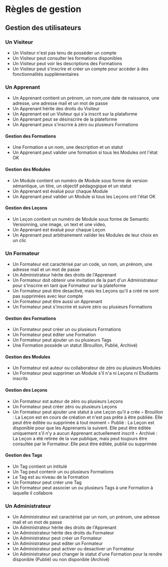 # Règles de gestion

## Gestion des utilisateurs

### Un Visiteur
- Un Visiteur n'est pas tenu de posséder un compte
- Un Visiteur peut consulter les formations disponibles
- Un Visiteur peut voir les descriptions des Formations
- Un Visiteur peut s'inscrire et créer un compte pour accéder à des fonctionnalités supplémentaires

### Un Apprenant
- Un Apprenant contient un prénom, un nom,une date de naissance, une adresse, une adresse mail et un mot de passe
- Un Apprenant hérite des droits du Visiteur
- Un Apprenant est un Visiteur qui s'a inscrit sur la plataforme
- Un Apprenant peut se désinscrire de la plateforme
- Un Apprenant peux s'inscrire à zéro ou plusieurs Formations

#### Gestion des Formations
- Une Formation a un nom, une description et un statut
- Un Apprenant peut valider une formation si tous les Modules ont l'état OK

#### Gestion des Modules
- Un Module contient un numéro de Module sous forme de version sémantique, un titre, un objectif pédagogique et un statut
- Un Apprenant est évalué pour chaque Module
- Un Apprenant peut valider un Module si tous les Leçons ont l'état OK

#### Gestion des Leçons
- Un Leçon contient un numéro de Module sous forme de Semantic Versionning, une image, un text et une video, 
- Un Apprenant est évalué pour chaque Leçon
- Un Apprenant peut arbitrairement valider les Modules de leur choix en un clic

### Un Formateur
- Un Formateur est caractérisé par un code, un nom, un prénom, une adresse mail et un mot de passe
- Un Administrateur hérite des droits de l'Apprenant
- Un Formateur doit obtenir une invitation de la part d'un Administrateur pour s'inscrire en tant que Formateur sur la plateforme
- Un Formateur peut être desactivé, mais les Leçons qu'il a créé ne sont pas supprimées avec leur compte
- Un Formateur peut être aussi un Apprenant
- Un Formateur peut s'inscrire et suivre zéro ou plusieurs Formations

#### Gestion des Formations
- Un Formateur peut créer un ou plusieurs Formations
- Un Formateur peut éditer une Formation
- Un Formateur peut ajouter un ou plusieurs Tags
- Une Formation possède un statut (Brouillon, Publié, Archivé)

#### Gestion des Modules 
- Un Formateur est auteur ou collaborateur de zéro ou plusieurs Modules
- Un Formateur peut supprimer un Module s'il n'a ni Leçons ni Etudiants inscrits 

#### Gestion des Leçons
- Un Formateur est auteur de zéro ou plusieurs Leçons
- Un Formateur peut créer zéro ou plusieurs Leçons
- Un Formateur peut ajouter une statut à une Leçon qu'il a crée
    ◦ Brouillon : La Leçon est en cours de création et n'est pas prête à être publiée. Elle peut être éditée ou supprimée à tout moment
    ◦ Publié : La Leçon est disponible pour que les Apprenants la suivent. Elle peut être éditée uniquement s'il n'y a aucun Apprenant actuellement inscrit
    ◦ Archivé : La Leçon a été retirée de la vue publique, mais peut toujours être consultée par le Formateur. Elle peut être éditée, publié  ou supprimée

#### Gestion des Tags
- Un Tag contient un intitulé
- Un Tag peut contenir un ou plusieurs Formations
- Le Tag est au niveau de la Formation
- Un Formateur peut créer une Tag
- Un Formateur peut associer un ou plusieurs Tags à une Formation à laquelle il collabore

### Un Administrateur
- Un Administrateur est caractérisé par un nom, un prénom, une adresse mail et un mot de passe
- Un Administrateur hérite des droits de l'Apprenant
- Un Administrateur hérite des droits du Formateur
- Un Administrateur peut créer un Formateur
- Un Administrateur peut editer un Formateur
- Un Administrateur peut activer ou desactiver un Formateur
- Un Administrateur peut changer le statut d'une Formation pour la rendre disponible (Publié) ou non disponible (Archivé)
